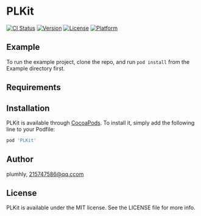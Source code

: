 # PLKit

[![CI Status](https://img.shields.io/travis/plumhly/PLKit.svg?style=flat)](https://travis-ci.org/plumhly/PLKit)
[![Version](https://img.shields.io/cocoapods/v/PLKit.svg?style=flat)](https://cocoapods.org/pods/PLKit)
[![License](https://img.shields.io/cocoapods/l/PLKit.svg?style=flat)](https://cocoapods.org/pods/PLKit)
[![Platform](https://img.shields.io/cocoapods/p/PLKit.svg?style=flat)](https://cocoapods.org/pods/PLKit)

## Example

To run the example project, clone the repo, and run `pod install` from the Example directory first.

## Requirements

## Installation

PLKit is available through [CocoaPods](https://cocoapods.org). To install
it, simply add the following line to your Podfile:

```ruby
pod 'PLKit'
```

## Author

plumhly, 215747586@qq.ccom

## License

PLKit is available under the MIT license. See the LICENSE file for more info.
